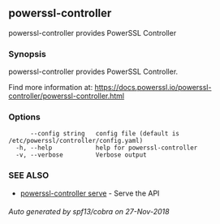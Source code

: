 ## powerssl-controller

powerssl-controller provides PowerSSL Controller

### Synopsis

powerssl-controller provides PowerSSL Controller.

Find more information at: https://docs.powerssl.io/powerssl-controller/powerssl-controller.html

### Options

```
      --config string   config file (default is /etc/powerssl/controller/config.yaml)
  -h, --help            help for powerssl-controller
  -v, --verbose         Verbose output
```

### SEE ALSO

* [powerssl-controller serve](powerssl-controller_serve.md)	 - Serve the API

###### Auto generated by spf13/cobra on 27-Nov-2018
